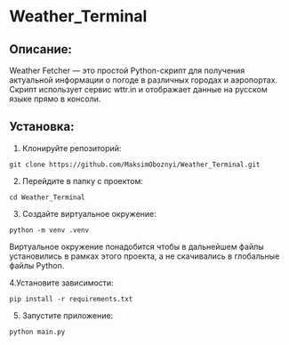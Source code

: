 # Weather_Terminal

Описание:
---------------
Weather Fetcher — это простой Python-скрипт для получения актуальной информации о погоде в различных городах и аэропортах. Скрипт использует сервис wttr.in и отображает данные на русском языке прямо в консоли.

Установка:
---------------

1. Клонируйте репозиторий:

```console
git clone https://github.com/MaksimOboznyi/Weather_Terminal.git
```

2. Перейдите в папку с проектом:
   
```console
cd Weather_Terminal
```
3. Создайте виртуальное окружение:
 
```console
python -m venv .venv
```
Виртуальное окружение понадобится чтобы в дальнейшем файлы установились в рамках этого проекта, а не скачивались в глобальные файлы Python.

4.Установите зависимости:

```console
pip install -r requirements.txt
```

5. Запустите приложение:

```bash
python main.py
```
